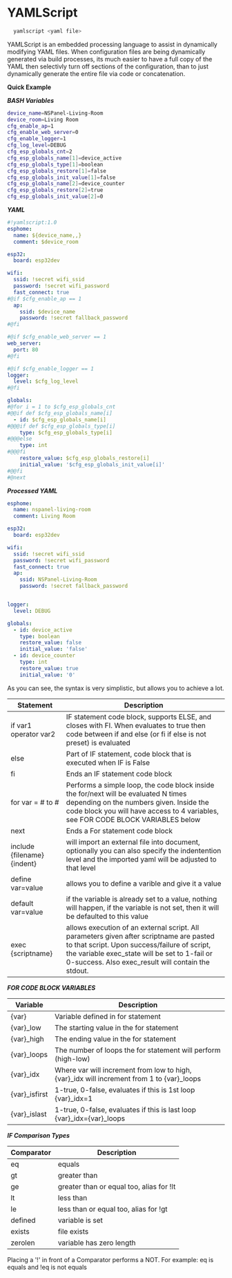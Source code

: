 # YAMLScript

```bash
  yamlscript <yaml file>
```

YAMLScript is an embedded processing language to assist in dynamically modifying YAML files.  When configuration files are being dynamically generated via build processes, its much easier to have a full copy of the YAML then selectivly turn off sections of the configuration, than to just dynamically generate the entire file via code or concatenation.

**Quick Example**

***BASH Variables***

```bash
device_name=NSPanel-Living-Room
device_room=Living Room
cfg_enable_ap=1
cfg_enable_web_server=0
cfg_enable_logger=1
cfg_log_level=DEBUG
cfg_esp_globals_cnt=2
cfg_esp_globals_name[1]=device_active
cfg_esp_globals_type[1]=boolean
cfg_esp_globals_restore[1]=false
cfg_esp_globals_init_value[1]=false
cfg_esp_globals_name[2]=device_counter
cfg_esp_globals_restore[2]=true
cfg_esp_globals_init_value[2]=0
```

***YAML***

```yaml
#!yamlscript:1.0
esphome:
  name: ${device_name,,}
  comment: $device_room

esp32:
  board: esp32dev

wifi:
  ssid: !secret wifi_ssid
  password: !secret wifi_password
  fast_connect: true
#@if $cfg_enable_ap == 1
  ap:
    ssid: $device_name
    password: !secret fallback_password
#@fi

#@if $cfg_enable_web_server == 1
web_server:
  port: 80  
#@fi

#@if $cfg_enable_logger == 1
logger:
  level: $cfg_log_level
#@fi

globals:
#@for i = 1 to $cfg_esp_globals_cnt
#@@if def $cfg_esp_globals_name[i] 
  - id: $cfg_esp_globals_name[i]
#@@@if def $cfg_esp_globals_type[i]
    type: $cfg_esp_globals_type[i]
#@@@else
    type: int
#@@@fi
    restore_value: $cfg_esp_globals_restore[i]
    initial_value: '$cfg_esp_globals_init_value[i]'
#@@fi
#@next
```

***Processed YAML***

```yaml
esphome:
  name: nspanel-living-room
  comment: Living Room

esp32:
  board: esp32dev

wifi:
  ssid: !secret wifi_ssid
  password: !secret wifi_password
  fast_connect: true
  ap:
    ssid: NSPanel-Living-Room
    password: !secret fallback_password


logger:
  level: DEBUG

globals:
  - id: device_active
    type: boolean
    restore_value: false
    initial_value: 'false'
  - id: device_counter
    type: int
    restore_value: true
    initial_value: '0'
```

As you can see, the syntax is very simplistic, but allows you to achieve a lot.

| Statement | Description | 
| --------- | ----------- | 
| if var1 operator var2 | IF statement code block, supports ELSE, and closes with FI. When evaluates to true then code between if and else (or fi if else is not preset) is evaluated |
| else | Part of IF statement, code block that is executed when IF is False |
| fi | Ends an IF statement code block |
| for var = # to # | Performs a simple loop, the code block inside the for/next will be evaluated N times depending on the numbers given. Inside the code block you will have access to 4 variables, see FOR CODE BLOCK VARIABLES below|
| next | Ends a For statement code block |
| include {filename} {indent}| will import an external file into document, optionally you can also specify the indentention level and the imported yaml will be adjusted to that level|
| define var=value | allows you to define a varible and give it a value |
| default var=value | if the variable is already set to a value, nothing will happen, if the variable is not set, then it will be defaulted to this value |
| exec {scriptname} | allows execution of an external script. All parameters given after scriptname are pasted to that script.  Upon success/failure of script, the variable exec_state will be set to 1-fail or 0-success.  Also exec_result will contain the stdout. |

***FOR CODE BLOCK VARIABLES***

| Variable | Description |
| -------- | ----------- |
| {var}    | Variable defined in for statement |
| {var}_low| The starting value in the for statement |
| {var}_high| The ending value in the for statement |
| {var}_loops | The number of loops the for statement will perform (high-low) |
| {var}_idx | Where var will increment from low to high, {var}_idx will increment from 1 to {var}_loops |
| {var}_isfirst | 1-true, 0-false, evaluates if this is 1st loop {var}_idx=1|
| {var}_islast | 1-true, 0-false, evaluates if this is last loop {var}_idx={var}_loops|

***IF Comparison Types***

| Comparator | Description |
| -------- | ----------- |
| eq       | equals      |
| gt       | greater than|
| ge       | greater than or equal too, alias for !lt |
| lt       | less than   |
| le       | less than or equal too, alias for !gt |
| defined  | variable is set |
| exists   | file exists |
| zerolen  | variable has zero length |

Placing a '!' in front of a Comparator performs a NOT.
For example: eq is equals and !eq is not equals


